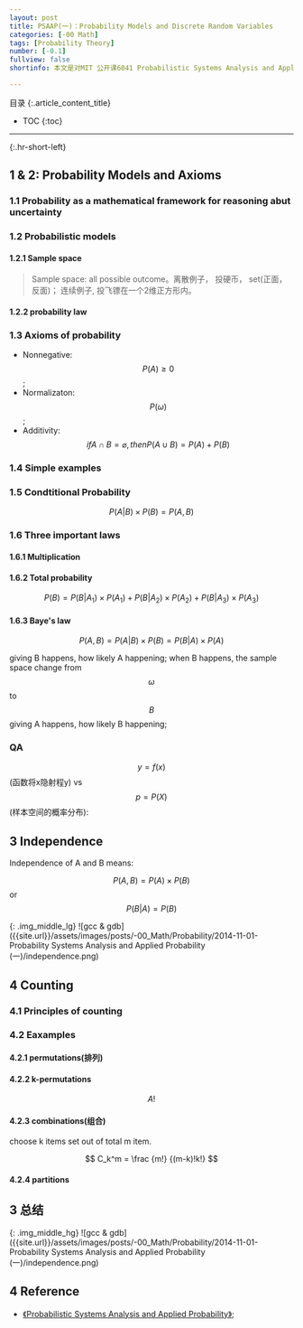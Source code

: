 ```yaml
---
layout: post
title: PSAAP(一)：Probability Models and Discrete Random Variables 
categories: [-00 Math]
tags: [Probability Theory]
number: [-0.1]
fullview: false
shortinfo: 本文是对MIT 公开课6041 Probabilistic Systems Analysis and Applied Probability 的总结。

---
```

目录
{:.article_content_title}


* TOC
{:toc}

---
{:.hr-short-left}

## 1 & 2:  Probability Models and Axioms ##

### 1.1 Probability as a mathematical framework for reasoning abut uncertainty

### 1.2 Probabilistic models

#### 1.2.1 Sample space

> Sample space: all possible outcome。离散例子， 投硬币， set(正面，反面)； 连续例子, 投飞镖在一个2维正方形内。

#### 1.2.2 probability law

### 1.3 Axioms of probability

- Nonnegative: $$ P(A) \ge 0 $$;
- Normalizaton: $$ P(\omega) $$;
- Additivity: $$ if A \cap B = \varnothing, then P(A \cup B) = P(A) + P(B)  $$

### 1.4 Simple examples

### 1.5 Condtitional Probability

$$ P(A|B) \times P(B) = P(A,B) $$

### 1.6 Three important laws

#### 1.6.1 Multiplication

#### 1.6.2 Total probability

$$ P(B) = P(B|A_1) \times P(A_1) +  P(B|A_2) \times P(A_2) + P(B|A_3) \times P(A_3) $$

#### 1.6.3 Baye's law

$$ P(A,B) = P(A|B) \times P(B) = P(B|A) \times P(A) $$

giving B happens, how likely A happening; when B happens, the sample space change from $$\omega$$ to $$B$$
giving A happens, how likely B happening;


### QA

$$y = f(x)$$(函数将x隐射程y) vs $$ p = P(X)$$(样本空间的概率分布):

## 3 Independence

Independence of A and B means:

$$ P(A,B) = P(A) \times P(B) $$ or
$$ P(B|A) = P(B) $$

{: .img_middle_lg}
![gcc & gdb]({{site.url}}/assets/images/posts/-00_Math/Probability/2014-11-01-Probability Systems Analysis and Applied Probability (一)/independence.png)

## 4 Counting

### 4.1 Principles of counting

### 4.2 Eaxamples

#### 4.2.1 permutations(排列)

#### 4.2.2 k-permutations

$$ A! $$

#### 4.2.3 combinations(组合)

choose k items set out of total m item.

$$ C_k^m =  \frac {m!} {(m-k)!k!} $$

#### 4.2.4 partitions

## 3 总结 ##

{: .img_middle_hg}
![gcc & gdb]({{site.url}}/assets/images/posts/-00_Math/Probability/2014-11-01-Probability Systems Analysis and Applied Probability (一)/independence.png)

## 4 Reference ##

- [《Probabilistic Systems Analysis and Applied Probability》](https://ocw.mit.edu/courses/electrical-engineering-and-computer-science/6-041sc-probabilistic-systems-analysis-and-applied-probability-fall-2013/); 




